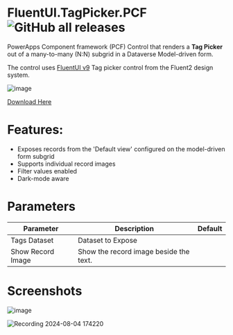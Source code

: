 # FluentUI.TagPicker.PCF ![GitHub all releases](https://img.shields.io/github/downloads/drivardxrm/FluentUI.TagPicker.PCF/total?style=plastic)

PowerApps Component framework (PCF) Control that renders a **Tag Picker** out of a many-to-many (N:N) subgrid in a Dataverse Model-driven form. 

The control uses [FluentUI v9](https://react.fluentui.dev/?path=/docs/components-tagpicker--default) Tag picker control from the Fluent2 design system.

![image](https://github.com/user-attachments/assets/af3aa23d-c84b-4317-93e6-f8d7b545b7b1)

[Download Here](https://github.com/drivardxrm/FluentUI.TagPicker.PCF/releases/latest)
  
# Features:
- Exposes records from the 'Default view' configured on the model-driven form subgrid
- Supports individual record images
- Filter values enabled
- Dark-mode aware


# Parameters
| Parameter         | Description                                                                                  | Default     |
|-------------------|----------------------------------------------------------------------------------------------|----------   |
| Tags Dataset  | Dataset to Expose |             |
| Show Record Image  | Show the record image beside the text. |             |


# Screenshots


![image](https://github.com/user-attachments/assets/9d45fdb3-a65b-4233-81a2-eafda6ef26c7)



![Recording 2024-08-04 174220](https://github.com/user-attachments/assets/d99e1aeb-96c9-4f07-b3f1-b6da31eccbb6)
